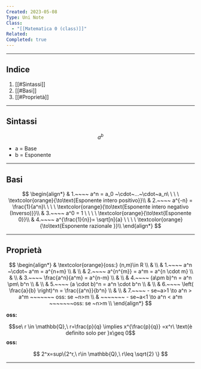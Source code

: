 ```yaml
---
Created: 2023-05-08
Type: Uni Note
Class:
  - "[[Matematica 0 (class)]]"
Related: 
Completed: true
---
```

---
## Indice
1. [[#Sintassi]]
2. [[#Basi]]
3. [[#Proprietà]]

---
## Sintassi
$$ a^b$$

- a = Base
- b = Esponente 

---
## Basi

$$
\begin{align*}
& 1.~~~~ a^n = a_0 ~\cdot~...~\cdot~a_n\ \ \ \ \textcolor{orange}{\to\text{Esponente intero positivo}}\\
& 2.~~~~ a^{-n} = \frac{1}{a^n}\ \ \ \ \textcolor{orange}{\to\text{Esponente intero negativo (Inverso)}}\\
& 3.~~~~ a^0 = 1 \ \ \ \ \textcolor{orange}{\to\text{Esponente 0}}\\
& 4.~~~~ a^{\frac{1}{n}}= \sqrt[n]{a} \ \ \ \ \textcolor{orange}{\to\text{Esponente razionale }}\\
\end{align*}
$$

---
## Proprietà

$$
\begin{align*}
& \textcolor{orange}{oss:} (n,m)\in R \\
& \\
& 1.~~~~ a^n ~\cdot~ a^m = a^{n+m} \\
& \\
& 2.~~~~ a^{n^{m}} = a^m = a^{n \cdot m} \\
& \\
& 3.~~~~ \frac{a^n}{a^m} = a^{n-m} \\
& \\
& 4.~~~~ (a\pm b)^n = a^n \pm\ b^n \\
& \\
& 5.~~~~ (a \cdot b)^n = a^n \cdot  b^n \\
& \\
& 6.~~~~ \left( \frac{a}{b} \right)^n = \frac{{a^n}}{b^n}  \\
& \\
& 7.~~~~ - se~a>1 \to a^n > a^m ~~~~~~~ oss: se ~n>m \\
& ~~~~~~~ - se~a<1 \to a^n < a^m ~~~~~~~oss: se ~n>m \\
\end{align*}
$$

**oss:**

$$se\ r \in \mathbb{Q},\ r=\frac{p}{q} \implies x^{\frac{p}{q}} =x^r\ \text{è definito solo per }x\geq 0$$
**oss:**

$$
2^x=sup\{2^r,\ r\in \mathbb{Q},\ r\leq \sqrt{2} \}
$$

---
